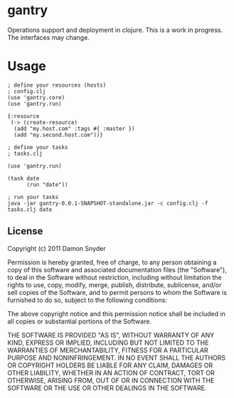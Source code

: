 # gantry

Operations support and deployment in clojure. This is a work in progress. The
interfaces may change.

# Usage

    ; define your resources (hosts)
    ; config.clj
    (use 'gantry.core)
    (use 'gantry.run)

    {:resource 
     (-> (create-resource) 
      (add "my.host.com" :tags #{ :master }) 
      (add "my.second.host.com"))}

    ; define your tasks
    ; tasks.clj
    
    (use 'gantry.run)

    (task date
          (run "date"))

    ; run your tasks
    java -jar gantry-0.0.1-SNAPSHOT-standalone.jar -c config.clj -f tasks.clj date

## License

Copyright (c) 2011 Damon Snyder 

Permission is hereby granted, free of charge, to any person obtaining a copy
of this software and associated documentation files (the "Software"), to deal
in the Software without restriction, including without limitation the rights
to use, copy, modify, merge, publish, distribute, sublicense, and/or sell
copies of the Software, and to permit persons to whom the Software is
furnished to do so, subject to the following conditions:

The above copyright notice and this permission notice shall be included in
all copies or substantial portions of the Software.

THE SOFTWARE IS PROVIDED "AS IS", WITHOUT WARRANTY OF ANY KIND, EXPRESS OR
IMPLIED, INCLUDING BUT NOT LIMITED TO THE WARRANTIES OF MERCHANTABILITY,
FITNESS FOR A PARTICULAR PURPOSE AND NONINFRINGEMENT. IN NO EVENT SHALL THE
AUTHORS OR COPYRIGHT HOLDERS BE LIABLE FOR ANY CLAIM, DAMAGES OR OTHER
LIABILITY, WHETHER IN AN ACTION OF CONTRACT, TORT OR OTHERWISE, ARISING FROM,
OUT OF OR IN CONNECTION WITH THE SOFTWARE OR THE USE OR OTHER DEALINGS IN
THE SOFTWARE.

